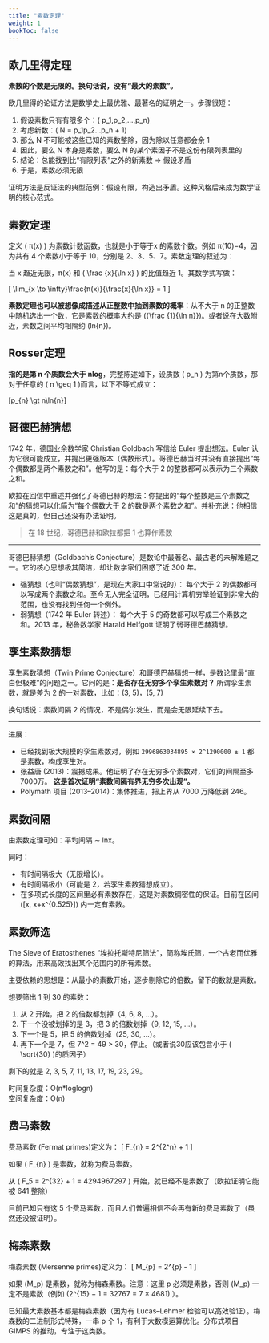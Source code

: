 ```yaml
---
title: "素数定理"
weight: 1
bookToc: false
---
```


## 欧几里得定理

**素数的个数是无限的。换句话说，没有“最大的素数”。**

欧几里得的论证方法是数学史上最优雅、最著名的证明之一。步骤很短：
1. 假设素数只有有限多个：\( p_1,p_2,...,p_n\)
2. 考虑新数：\( N = p_1p_2...p_n + 1\)
3. 那么 N 不可能被这些已知的素数整除，因为除以任意都会余 1
4. 因此，要么 N 本身是素数，要么 N 的某个素因子不是这份有限列表里的
5. 结论：总能找到比“有限列表”之外的新素数 ⇒ 假设矛盾
6. 于是，素数必须无限

证明方法是反证法的典型范例：假设有限，构造出矛盾。这种风格后来成为数学证明的核心范式。


## 素数定理

定义 \( π(x) \) 为素数计数函数，也就是小于等于x 的素数个数。例如 π(10)=4，因为共有 4 个素数小于等于 10，分别是 2、3、5、7。素数定理的叙述为：

当 x 趋近无限，π(x) 和 \( \frac {x}{\ln x} \) 的比值趋近 1。其数学式写做：

\[
    \lim_{x \to \infty}\frac{π(x)}{\frac{x}{\ln x}} = 1
\]

**素数定理也可以被想像成描述从正整数中抽到素数的概率**：从不大于 n 的正整数中随机选出一个数，它是素数的概率大约是 \({\frac {1}{\ln n}}\)。或者说在大数附近，素数之间平均相隔约 \(ln{n}\)。

## Rosser定理

**指的是第 n 个质数会大于 nlog**，完整陈述如下，设质数 \( p_n \) 为第n个质数，那对于任意的 
\( n \geq 1 \)而言，以下不等式成立：

\[p_{n} \gt n\ln{n}\]

## 哥德巴赫猜想

1742 年，德国业余数学家 Christian Goldbach 写信给 Euler 提出想法。Euler 认为它很可能成立，并提出更强版本（偶数形式）。哥德巴赫当时并没有直接提出“每个偶数都是两个素数之和”。他写的是：每个大于 2 的整数都可以表示为三个素数之和。

欧拉在回信中重述并强化了哥德巴赫的想法：你提出的“每个整数是三个素数之和”的猜想可以化简为“每个偶数大于 2 的数是两个素数之和”。并补充说：他相信这是真的，但自己还没有办法证明。

> 在 18 世纪，哥德巴赫和欧拉都把 1 也算作素数

---

哥德巴赫猜想（Goldbach’s Conjecture）是数论中最著名、最古老的未解难题之一。它的核心思想极其简洁，却让数学家们困惑了近 300 年。

- 强猜想（也叫“偶数猜想”，是现在大家口中常说的）：
每个大于 2 的偶数都可以写成两个素数之和。至今无人完全证明，已经用计算机穷举验证到非常大的范围，也没有找到任何一个例外。
- 弱猜想（1742 年 Euler 转述）：
每个大于 5 的奇数都可以写成三个素数之和。2013 年，秘鲁数学家 Harald Helfgott 证明了弱哥德巴赫猜想。

## 孪生素数猜想

孪生素数猜想（Twin Prime Conjecture）和哥德巴赫猜想一样，是数论里最“直白但极难”的问题之一。它问的是：**是否存在无穷多个孪生素数对？**
所谓孪生素数，就是差为 2 的一对素数，比如：(3, 5)，(5, 7)

换句话说：素数间隔 2 的情况，不是偶尔发生，而是会无限延续下去。

--- 

进展：

- 已经找到极大规模的孪生素数对，例如 
`2996863034895 × 2^1290000 ± 1` 都是素数，构成孪生对。
- 张益唐 (2013)：震撼成果。他证明了存在无穷多个素数对，它们的间隔至多 7000万。
**这是首次证明“素数间隔有界无穷多次出现”。**
- Polymath 项目 (2013–2014)：集体推进，把上界从 7000 万降低到 246。

## 素数间隔

由素数定理可知：平均间隔 ∼ lnx。

同时：
- 有时间隔极大（无限增长）。
- 有时间隔极小（可能是 2，若孪生素数猜想成立）。
- 在多项式长度的区间里必有素数存在，这是对素数稠密性的保证。目前在区间\([x, x+x^{0.525}]\) 内一定有素数。

## 素数筛选

The Sieve of Eratosthenes “埃拉托斯特尼筛法”，简称埃氏筛，一个古老而优雅的算法，用来高效找出某个范围内的所有素数。

主要依赖的思想是：从最小的素数开始，逐步剔除它的倍数，留下的数就是素数。

想要筛出 1 到 30 的素数：

1. 从 2 开始，把 2 的倍数都划掉（4, 6, 8, …）。
2. 下一个没被划掉的是 3，把 3 的倍数划掉（9, 12, 15, …）。
3. 下一个是 5，把 5 的倍数划掉（25, 30, …）。
4. 再下一个是 7，但 7^2 = 49 > 30，停止。（或者说30应该包含小于 \( \sqrt{30} \)的质因子）

剩下的就是 2, 3, 5, 7, 11, 13, 17, 19, 23, 29。

时间复杂度：O(n*loglogn)  
空间复杂度：O(n)

## 费马素数

费马素数 (Fermat primes)定义为：
\[
    F_{n} = 2^{2^n} + 1
\]

如果 \( F_{n} \) 是素数，就称为费马素数。

从 \( F_5 = 2^{32} + 1 = 4294967297 \) 开始，就已经不是素数了（欧拉证明它能被 641 整除）

目前已知只有这 5 个费马素数，而且人们普遍相信不会再有新的费马素数了（虽然还没被证明）。

## 梅森素数

梅森素数 (Mersenne primes)定义为：
\[
    M_{p} = 2^{p} - 1
\]

如果 \(M_p\) 是素数，就称为梅森素数。注意：这里 p 必须是素数，否则 \(M_p\) 一定不是素数（例如 \(2^{15} − 1 = 32767 = 7 × 4681\) ）。

已知最大素数基本都是梅森素数（因为有 Lucas–Lehmer 检验可以高效验证）。梅森数的二进制形式特殊，一串 p 个 1，有利于大数模运算优化。分布式项目 GIMPS 的推动，专注于这类数。